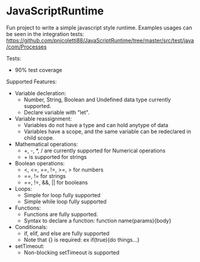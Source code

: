 # JavaScriptRuntime

Fun project to write a simple javascript style runtime. Examples usages can be seen in the integration tests: https://github.com/pnicoletti88/JavaScriptRuntime/tree/master/src/test/java/com/Processes

Tests:
- 90% test coverage

Supported Features:
- Variable decleration: 
    - Number, String, Boolean and Undefined data type currently supported. 
    - Declare variable with "let".
- Variable reassignment: 
    - Variables do not have a type and can hold anytype of data
    - Variables have a scope, and the same variable can be redeclared in child scope.
- Mathematical operations: 
    - +, -, *, / are currently supported for Numerical operations
    - \+ is supported for strings
- Boolean operations: 
    - <, <=, ==, !=, >=, > for numbers
    - ==, != for strings
    - ==, !=, &&, || for booleans
- Loops: 
    - Simple for loop fully supported
    - Simple while loop fully supported
- Functions: 
    - Functions are fully supported. 
    - Syntax to declare a function: function name(params){body}
- Conditionals:
    - if, elif, and else are fully supported
    - Note that {} is required: ex if(true){do things...}
- setTimeout:
    - Non-blocking setTimeout is supported
    
